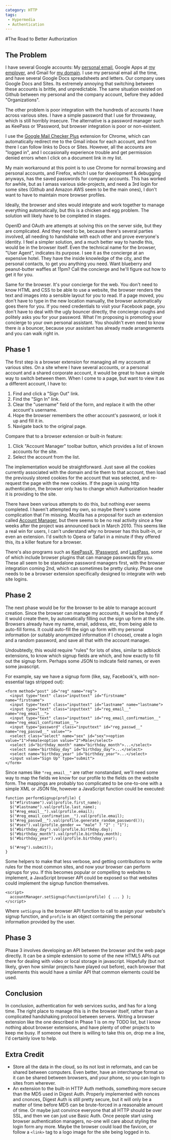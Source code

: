 ```yaml
---
category: HTTP
tags:
 - Hypermedia
 - Authentication
---
```


#The Road to Better Authorization

The Problem
-----------

I have several Google accounts: My [personal email][], Google Apps at [my employer][], and Gmail for [my domain][]. I use my personal email all the time, and have several Google Docs spreadsheets and letters. Our company uses Google Docs and Sites. Its extremely annoying that switching between these accounts is brittle, and unpredictable. The same situation existed on Github between my personal and the company account, before they added "Organizations".

The other problem is poor integration with the hundreds of accounts I have across various sites. I have a simple password that I use for throwaway, which is still horribly insecure. The alternative is a password manager such as KeePass or 1Password, but browser integration is poor or non-existent.

I use the [Google Mail Checker Plus][GMCP] extension for Chrome, which can automatically redirect me to the Gmail inbox for each account, and from there I can follow links to Docs or Sites. However, all the accounts are "logged in", and I occasionally experience trouble and get permission denied errors when I click on a document link in my list.

My main workaround at this point is to use Chrome for normal browsing and personal accounts, and Firefox, which I use for development & debugging anyways, has the saved passwords for company accounts. This has worked for awhile, but as I amass various side-projects, and need a 3rd login for some sites (Github and Amazon AWS seem to be the main ones), I don't want to have to maintain more browser profiles.

Ideally, the browser and sites would integrate and work together to manage everything automatically, but this is a chicken and egg problem. The solution will likely have to be completed in stages.

OpenID and OAuth are attempts at solving this on the server side, but they are complicated. And they need to be, because there's several parties involved, all needing to handshake with each other and prove everyone's identity. I feel a simpler solution, and a much better way to handle this, would be in the browser itself. Even the technical name for the browser, "User Agent", indicates its purpose. I see it as the concierge at an expensive hotel. They have the inside knowledge of the city, and the personal contacts, to get you anything you need. Want blueberry and peanut-butter waffles at 11pm? Call the concierge and he'll figure out how to get it for you.

Same for the browser. It's your concierge for the web. You don't need to know HTML and CSS to be able to use a website, the browser renders the text and images into a sensible layout for you to read. If a page moved, you don't have to type in the new location manually, the browser automatically goes there for you. If you need credentials to visit your Facebook page, you don't have to deal with the ugly bouncer directly, the concierge coughs and politely asks you for your password. What I'm proposing is promoting your concierge to your own personal assistant. You shouldn't even need to know there *is* a bouncer, because your assistant has already made arrangements and you can walk right in.

Phase 1
-------

The first step is a browser extension for managing all my accounts at various sites. On a site where I have several accounts, or a personal account and a shared corporate account, it would be great to have a simple way to switch between them. When I come to a page, but want to view it as a different account, I have to:

 1. Find and click a "Sign Out" link.
 2. Find the "Sign In" link.
 3. Clear the "username" field of the form, and replace it with the other account's username.
 4. Hope the browser remembers the other account's password, or look it up and fill it in.
 5. Navigate back to the original page.

Compare that to a browser extension or built-in feature:

 1. Click "Account Manager" toolbar button, which provides a list of known accounts for the site.
 2. Select the account from the list.

The implementation would be straightforward. Just save all the cookies currently associated with the domain and tie them to that account, then load the previously stored cookies for the account that was selected, and re-request the page with the new cookies. If the page is using http authentication, the browser only has to change which Authorization header it is providing to the site.

There have been various attempts to do this, but nothing ever seems completed. I haven't attempted my own, so maybe there's some complication that I'm missing. Mozilla has a proposal for such an extension called [Account Manager][], but there seems to be no real activity since a few weeks after the project was announced back in March 2010. This seems like a real win for users, I can't understand why no browser has this built-in, or even an extension. I'd switch to Opera or Safari in a minute if they offered this, its a killer feature for a browser.

There's also programs such as [KeePassX][], [1Password][], and [LastPass][], some of which include browser plugins that can manage passwords for you. These all seem to be standalone password managers first, with the browser integration coming 2nd, which can sometimes be pretty clunky. Phase one needs to be a browser extension specifically designed to integrate with web site logins.

Phase 2
-------

The next phase would be for the browser to be able to manage account creation. Since the browser can manage my accounts, it would be handy if it would create them, by automatically filling out the sign up form at the site. Browsers already have my name, email, address, etc, from being able to auto-fill forms. It could auto-fill the sign up form with my personal information (or suitably anonymized information if I choose), create a login and a random password, and save all that with the account manager.

Undoubtedly, this would require "rules" for lots of sites, similar to adblock extensions, to know which signup fields are which, and how exactly to fill out the signup form. Perhaps some JSON to indicate field names, or even some javascript.

For example, say we have a signup form (like, say, Facebook's, with non-essential tags stripped out):

    <form method="post" id="reg" name="reg">
      <input type="text" class="inputtext" id="firstname" name="firstname">
      <input type="text" class="inputtext" id="lastname" name="lastname">
      <input type="text" class="inputtext" id="reg_email__" name="reg_email__">
      <input type="text" class="inputtext" id="reg_email_confirmation__" name="reg_email_confirmation__">
      <input type="password" class="inputtext" id="reg_passwd__" name="reg_passwd__" value="">
      <select class="select" name="sex" id="sex"><option value="1">Female<option value="2">Male</select>
      <select id="birthday_month" name="birthday_month">...</select>
      <select name="birthday_day" id="birthday_day">...</select>
      <select name="birthday_year" id="birthday_year">...</select>
      <input value="Sign Up" type="submit">
    </form>

Since names like `"reg_email__"` are rather nonstandard, we'll need some way to map the fields we know for our profile to the fields on the website form. The mappings are probably too complicated to be one-to-one with a simple XML or JSON file, however a JavaScript function could be executed:

    function performSignup(profile) {
      $("#firstname").val(profile.first_name);
      $("#lastname").val(profile.last_name);
      $("#reg_email__").val(profile.email);
      $("#reg_email_confirmation__").val(profile.email);
      $("#reg_passwd__").val(profile.generate_random_password());
      $("#sex").val(profile.gender == "male" ? "2" : "1");
      $("#birthday_day").val(profile.birthday.day);
      $("#birthday_month").val(profile.birthday.month);
      $("#birthday_year").val(profile.birthday.year);

      $("#reg").submit();
    }

Some helpers to make that less verbose, and getting contributions to write rules for the most common sites, and now your browser can perform signups for you. If this becomes popular or compelling to websites to implement, a JavaScript browser API could be exposed so that websites could implement the signup function themselves.

    <script>
      accountManager.setSignup(function(profile) { ... } );
    </script>

Where `setSignup` is the browser API function to call to assign your website's signup function, and `profile` is an object containing the personal information provided by the user.

Phase 3
-------

Phase 3 involves developing an API between the browser and the web page directly. It can be a simple extension to some of the new HTML5 APIs out there for dealing with video or local storage in javascript. Hopefully (but not likely, given how similar projects have played out before), each browser that implements this would have a similar API that common elements could be used.


Conclusion
----------

In conclusion, authentication for web services sucks, and has for a long time. The right place to manage this is in the browser itself, rather than a complicated handshaking protocol between servers. Writing a browser extension like the one described in Phase 1 is on my TODO list, but I know nothing about browser extensions, and have plenty of other projects to keep me busy. If someone out there is willing to take this on, drop me a line, I'd certainly love to help.

Extra Credit
------------

 * Store all the data in the cloud, so its not lost in reformats, and can be shared between computers. Even better, have an interchange format so it can be shared between browsers, and your phone, so you can login to sites from wherever.
 * An extension to the built-in HTTP Auth methods, something more secure than the MD5 used in Digest Auth. Properly implemented with nonces and cnonces, Digest Auth is still pretty secure, but it will only be a matter of time before MD5 can be brute-forced in a reasonable amount of time. Or maybe just convince everyone that all HTTP should be over SSL, and then we can just use Basic Auth. Once people start using browser authentication managers, no-one will care about styling the login form any more. Maybe the browser could load the favicon, or follow a `<link>` tag to a logo image for the site being logged in to.




[personal email]:          mailto:psadauskas@gmail.com
[my employer]:             http://absolute-performance.com
[my domain]:               http://theamazingrando.com
[GMCP]:                    http://chrome.desc.se/
[Account Manager]:         https://wiki.mozilla.org/Labs/Weave/Identity/Account_Manager
[KeePassX]:                http://www.keepassx.org/
[1Password]:               http://agilewebsolutions.com/onepassword
[LastPass]:                https://lastpass.com/

